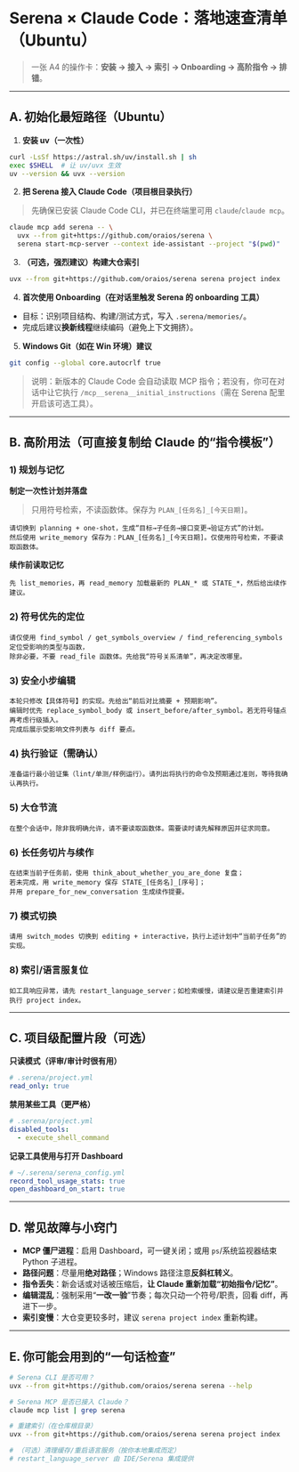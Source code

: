 # Serena × Claude Code：落地速查清单（Ubuntu）

> 一张 A4 的操作卡：**安装 → 接入 → 索引 → Onboarding → 高阶指令 → 排错**。

---

## A. 初始化最短路径（Ubuntu）

1) **安装 uv（一次性）**  
```bash
curl -LsSf https://astral.sh/uv/install.sh | sh
exec $SHELL  # 让 uv/uvx 生效
uv --version && uvx --version
```

2) **把 Serena 接入 Claude Code（项目根目录执行）**  
> 先确保已安装 Claude Code CLI，并已在终端里可用 `claude`/`claude mcp`。  
```bash
claude mcp add serena -- \
  uvx --from git+https://github.com/oraios/serena \
  serena start-mcp-server --context ide-assistant --project "$(pwd)"
```

3) **（可选，强烈建议）构建大仓索引**  
```bash
uvx --from git+https://github.com/oraios/serena serena project index
```

4) **首次使用 Onboarding（在对话里触发 Serena 的 onboarding 工具）**  
- 目标：识别项目结构、构建/测试方式，写入 `.serena/memories/`。  
- 完成后建议**换新线程**继续编码（避免上下文拥挤）。

5) **Windows Git（如在 Win 环境）建议**  
```bash
git config --global core.autocrlf true
```

> 说明：新版本的 Claude Code 会自动读取 MCP 指令；若没有，你可在对话中让它执行 `/mcp__serena__initial_instructions`（需在 Serena 配里开启该可选工具）。

---

## B. 高阶用法（可直接复制给 Claude 的“指令模板”）

### 1) 规划与记忆
**制定一次性计划并落盘**  
> 只用符号检索，不读函数体。保存为 `PLAN_[任务名]_[今天日期]`。  
```
请切换到 planning + one-shot，生成“目标→子任务→接口变更→验证方式”的计划。
然后使用 write_memory 保存为：PLAN_[任务名]_[今天日期]。仅使用符号检索，不要读取函数体。
```

**续作前读取记忆**  
```
先 list_memories，再 read_memory 加载最新的 PLAN_* 或 STATE_*，然后给出续作建议。
```

### 2) 符号优先的定位
```
请仅使用 find_symbol / get_symbols_overview / find_referencing_symbols 定位受影响的类型与函数，
除非必要，不要 read_file 函数体。先给我“符号关系清单”，再决定改哪里。
```

### 3) 安全小步编辑
```
本轮只修改【具体符号】的实现。先给出“前后对比摘要 + 预期影响”。
编辑时优先 replace_symbol_body 或 insert_before/after_symbol。若无符号锚点再考虑行级插入。
完成后展示受影响文件列表与 diff 要点。
```

### 4) 执行验证（需确认）
```
准备运行最小验证集（lint/单测/样例运行）。请列出将执行的命令及预期通过准则，等待我确认再执行。
```

### 5) 大仓节流
```
在整个会话中，除非我明确允许，请不要读取函数体。需要读时请先解释原因并征求同意。
```

### 6) 长任务切片与续作
```
在结束当前子任务前，使用 think_about_whether_you_are_done 复盘；
若未完成，用 write_memory 保存 STATE_[任务名]_[序号]；
并用 prepare_for_new_conversation 生成续作提要。
```

### 7) 模式切换
```
请用 switch_modes 切换到 editing + interactive，执行上述计划中“当前子任务”的实现。
```

### 8) 索引/语言服复位
```
如工具响应异常，请先 restart_language_server；如检索缓慢，请建议是否重建索引并执行 project index。
```

---

## C. 项目级配置片段（可选）

**只读模式（评审/审计时很有用）**
```yaml
# .serena/project.yml
read_only: true
```

**禁用某些工具（更严格）**
```yaml
# .serena/project.yml
disabled_tools:
  - execute_shell_command
```

**记录工具使用与打开 Dashboard**
```yaml
# ~/.serena/serena_config.yml
record_tool_usage_stats: true
open_dashboard_on_start: true
```

---

## D. 常见故障与小窍门

- **MCP 僵尸进程**：启用 Dashboard，可一键关闭；或用 `ps`/系统监视器结束 Python 子进程。  
- **路径问题**：尽量用**绝对路径**；Windows 路径注意**反斜杠转义**。  
- **指令丢失**：新会话或对话被压缩后，**让 Claude 重新加载“初始指令/记忆”**。  
- **编辑混乱**：强制采用“**一改一验**”节奏；每次只动一个符号/职责，回看 diff，再进下一步。  
- **索引变慢**：大仓变更较多时，建议 `serena project index` 重新构建。

---

## E. 你可能会用到的“一句话检查”

```bash
# Serena CLI 是否可用？
uvx --from git+https://github.com/oraios/serena serena --help

# Serena MCP 是否已接入 Claude？
claude mcp list | grep serena

# 重建索引（在仓库根目录）
uvx --from git+https://github.com/oraios/serena serena project index

# （可选）清理缓存/重启语言服务（按你本地集成而定）
# restart_language_server 由 IDE/Serena 集成提供
```
